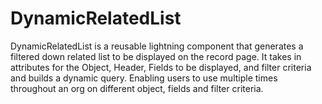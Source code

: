 # DynamicRelatedList
DynamicRelatedList is a reusable lightning component that generates a filtered down related list 
to be displayed on the record page. It takes in attributes for the Object, Header, Fields to be displayed, and filter criteria
and builds a dynamic query. Enabling users to use multiple times throughout an org on different object, 
fields and filter criteria. 

